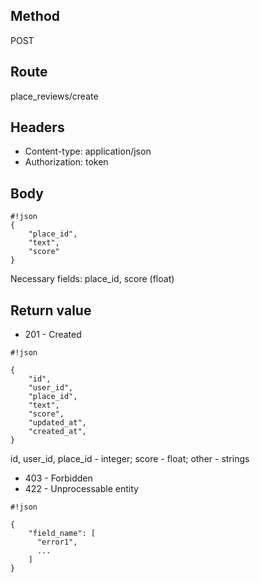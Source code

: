 ## Method ##

POST

## Route ##

place_reviews/create

## Headers ##

* Content-type: application/json
* Authorization: token

## Body ##

```
#!json
{
    "place_id",
    "text",
    "score"
}

```  

Necessary fields: place_id, score (float)

## Return value ##

* 201 - Created

```
#!json

{
    "id",
    "user_id",
    "place_id",
    "text",
    "score",
    "updated_at",
    "created_at",
}

```   

id, user_id, place_id - integer; score - float; other - strings


* 403 - Forbidden
* 422 - Unprocessable entity
```
#!json

{
    "field_name": [
      "error1",
      ...
    ]
}
```